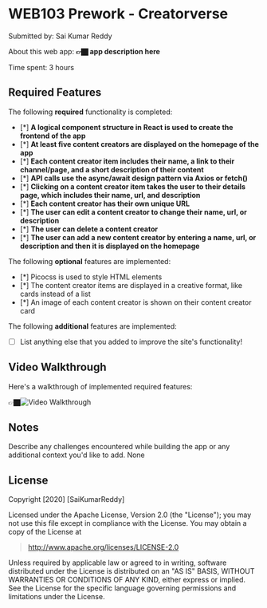 # WEB103 Prework - Creatorverse

Submitted by: Sai Kumar Reddy

About this web app: **👉🏿 app description here**

Time spent: 3 hours

## Required Features

The following **required** functionality is completed:

<!-- 👉🏿👉🏿👉🏿 Make sure to check off completed functionality below -->
- [*] **A logical component structure in React is used to create the frontend of the app**
- [*] **At least five content creators are displayed on the homepage of the app**
- [*] **Each content creator item includes their name, a link to their channel/page, and a short description of their content**
- [*] **API calls use the async/await design pattern via Axios or fetch()**
- [*] **Clicking on a content creator item takes the user to their details page, which includes their name, url, and description**
- [*] **Each content creator has their own unique URL**
- [*] **The user can edit a content creator to change their name, url, or description**
- [*] **The user can delete a content creator**
- [*] **The user can add a new content creator by entering a name, url, or description and then it is displayed on the homepage**

The following **optional** features are implemented:

- [*] Picocss is used to style HTML elements
- [*] The content creator items are displayed in a creative format, like cards instead of a list
- [*] An image of each content creator is shown on their content creator card

The following **additional** features are implemented:

* [ ] List anything else that you added to improve the site's functionality!

## Video Walkthrough

Here's a walkthrough of implemented required features:

👉🏿<img src='./creatorverse_walkthrough.gif' title='Video Walkthrough' width='' alt='Video Walkthrough' />

## Notes

Describe any challenges encountered while building the app or any additional context you'd like to add.
None

## License

Copyright [2020] [SaiKumarReddy]

Licensed under the Apache License, Version 2.0 (the "License"); you may not use this file except in compliance with the License. You may obtain a copy of the License at

> http://www.apache.org/licenses/LICENSE-2.0

Unless required by applicable law or agreed to in writing, software distributed under the License is distributed on an "AS IS" BASIS, WITHOUT WARRANTIES OR CONDITIONS OF ANY KIND, either express or implied. See the License for the specific language governing permissions and limitations under the License.